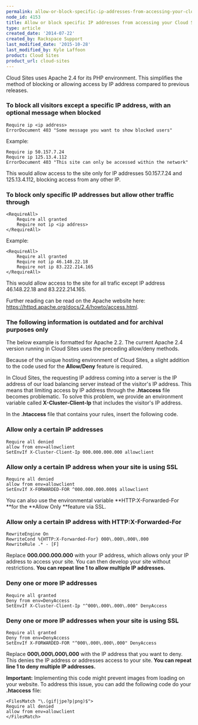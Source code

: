 ```yaml
---
permalink: allow-or-block-specific-ip-addresses-from-accessing-your-cloud-sites-website/
node_id: 4153
title: Allow or block specific IP addresses from accessing your Cloud Sites website
type: article
created_date: '2014-07-22'
created_by: Rackspace Support
last_modified_date: '2015-10-28'
last_modified_by: Kyle Laffoon
product: Cloud Sites
product_url: cloud-sites
---
```


Cloud Sites uses Apache 2.4 for its PHP environment. This simplifies the method of blocking or allowing access by IP address compared to previous releases.

### To block all visitors except a specific IP address, with an optional message when blocked

    Require ip <ip address>
    ErrorDocument 403 "Some message you want to show blocked users"

Example:

    Require ip 50.157.7.24
    Require ip 125.13.4.112
    ErrorDocument 403 "This site can only be accessed within the network" 

This would allow access to the site only for IP addresses 50.157.7.24 and 125.13.4.112, blocking access from any other IP.

### To block only specific IP addresses but allow other traffic through

    <RequireAll>
        Require all granted
        Require not ip <ip address>
    </RequireAll>

Example:

    <RequireAll>
        Require all granted
        Require not ip 46.148.22.18
        Require not ip 83.222.214.165
    </RequireAll>

This would allow access to the site for all trafic except IP address 46.148.22.18 and 83.222.214.165.

Further reading can be read on the Apache website here:
https://httpd.apache.org/docs/2.4/howto/access.html.

### The following information is outdated and for archival purposes only

The below example is formatted for Apache 2.2. The current Apache 2.4 version running in Cloud Sites uses the preceding allow/deny methods.

Because of the unique hosting environment of Cloud Sites, a slight
addition to the code used for the **Allow/Deny** feature is required.

In Cloud Sites, the requesting IP address coming into a server is the IP
address of our load balancing server instead of the visitor's IP
address. This means that limiting access by IP address through the
**.htaccess** file becomes problematic. To solve this problem, we
provide an environment variable called **X-Cluster-Client-Ip** that
includes the visitor's IP address.

In the **.htaccess** file that contains your rules, insert the following
code.

### Allow only a certain IP addresses

    Require all denied
    allow from env=allowclient
    SetEnvIf X-Cluster-Client-Ip 000.000.000.000 allowclient


### Allow only a certain IP address when your site is using SSL

    Require all denied
    allow from env=allowclient
    SetEnvIf X-FORWARDED-FOR ^000.000.000.000$ allowclient

You can also use the environmental variable **HTTP:X-Forwarded-For **for
the **Allow Only **feature via SSL.

### Allow only a certain IP address with **HTTP:X-Forwarded-For**

    RewriteEngine On
    RewriteCond %{HTTP:X-Forwarded-For} 000\.000\.000\.000
    RewriteRule .* - [F]

Replace **000.000.000.000** with your IP address, which allows only your
IP address to access your site. You can then develop your site without
restrictions. **You can repeat line 1 to allow multiple IP addresses.**

### Deny one or more IP addresses

    Require all granted
    Deny from env=DenyAccess
    SetEnvIf X-Cluster-Client-Ip "^000\.000\.000\.000" DenyAccess

### Deny one or more IP addresses when your site is using SSL

    Require all granted
    Deny from env=DenyAccess
    SetEnvIf X-FORWARDED-FOR "^000\.000\.000\.000" DenyAccess

Replace **000\\.000\\.000\\.000** with the IP address that you want to
deny. This denies the IP address or addresses access to your site. **You
can repeat line 1 to deny multiple IP addresses.**

**Important:** Implementing this code might prevent images from loading
on your website. To address this issue, you can add the following code
do your **.htaccess** file:

    <FilesMatch "\.(gif|jpe?p|png)$">
    Require all denied
    allow from env=allowclient
    </FilesMatch>
